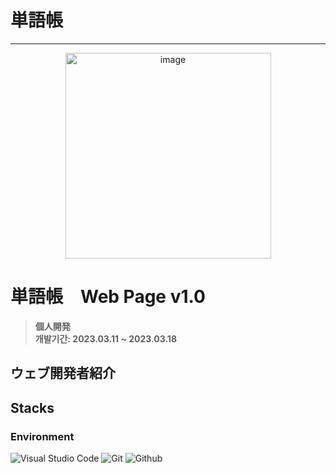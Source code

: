 # 単語帳
--------------

<div align="center">
<img width="329" alt="image" src="https://github.com/N1C0N1C0/JSP-HRD0620/assets/102003529/e4cdfa6b-2cb9-47be-adf9-f6a4fb026390.png">
</div>

# 単語帳　Web Page v1.0
>**個人開発**
<br/> **개발기간: 2023.03.11 ~ 2023.03.18**

## ウェブ開発者紹介



## Stacks

### Environment
![Visual Studio Code](https://img.shields.io/badge/Visual%20Studio%20Code-007ACC?style=for-the-badge&logo=Visual%20Studio%20Code&logoColor=white)
![Git](https://img.shields.io/badge/Git-F05032?style=for-the-badge&logo=Git&logoColor=white)
![Github](https://img.shields.io/badge/GitHub-181717?style=for-the-badge&logo=GitHub&logoColor=white) 

